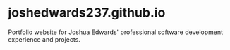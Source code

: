 # joshedwards237.github.io
Portfolio website for Joshua Edwards' professional software development experience and projects. 
